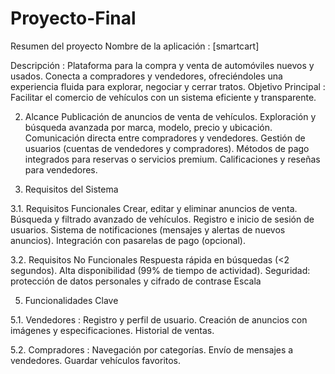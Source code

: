 # Proyecto-Final
Resumen del proyecto
Nombre de la aplicación : [smartcart]

Descripción : Plataforma para la compra y venta de automóviles nuevos y usados. Conecta a compradores y vendedores, ofreciéndoles una experiencia fluida para explorar, negociar y cerrar tratos.
Objetivo Principal : Facilitar el comercio de vehículos con un sistema eficiente y transparente.


2. Alcance
Publicación de anuncios de venta de vehículos.
Exploración y búsqueda avanzada por marca, modelo, precio y ubicación.
Comunicación directa entre compradores y vendedores.
Gestión de usuarios (cuentas de vendedores y compradores).
Métodos de pago integrados para reservas o servicios premium.
Calificaciones y reseñas para vendedores.


3. Requisitos del Sistema

3.1. Requisitos Funcionales
Crear, editar y eliminar anuncios de venta.
Búsqueda y filtrado avanzado de vehículos.
Registro e inicio de sesión de usuarios.
Sistema de notificaciones (mensajes y alertas de nuevos anuncios).
Integración con pasarelas de pago (opcional).


3.2. Requisitos No Funcionales
Respuesta rápida en búsquedas (<2 segundos).
Alta disponibilidad (99% de tiempo de actividad).
Seguridad: protección de datos personales y cifrado de contrase
Escala

5. Funcionalidades Clave

5.1. Vendedores :
Registro y perfil de usuario.
Creación de anuncios con imágenes y especificaciones.
Historial de ventas.

5.2. Compradores :
Navegación por categorías.
Envío de mensajes a vendedores.
Guardar vehículos favoritos.
